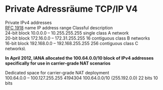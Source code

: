 # Private Adressräume TCP/IP V4

Private IPv4 addresses\
[RFC 1918](https://www.rfc-editor.org/rfc/rfc1918.html) name	IP address range	Classful description\
24-bit block	10.0.0.0 – 10.255.255.255	single class A network\
20-bit block	172.16.0.0 – 172.31.255.255	16 contiguous class B networks\
16-bit block	192.168.0.0 – 192.168.255.255	256 contiguous class C networks\

**In April 2012, IANA allocated the 100.64.0.0/10 block of IPv4 addresses specifically for use in carrier-grade NAT scenarios**

Dedicated space for carrier-grade NAT deployment\
100.64.0.0 – 100.127.255.255 	4194304 	100.64.0.0/10 (255.192.0.0) 	22 bits 	10 bits 
